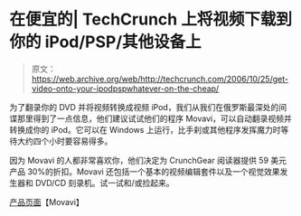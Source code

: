 # 在便宜的| TechCrunch 上将视频下载到你的 iPod/PSP/其他设备上

> 原文：<https://web.archive.org/web/http://techcrunch.com/2006/10/25/get-video-onto-your-ipodpspwhatever-on-the-cheap/>

为了翻录你的 DVD 并将视频转换成视频 iPod，我们从我们在俄罗斯最深处的间谍那里得到了一点信息，他们建议试试他们的程序 Movavi，可以自动翻录视频并转换成你的 iPod。它可以在 Windows 上运行，比手刹或其他程序发挥魔力时等待大约四个小时要容易得多。

因为 Movavi 的人都非常喜欢你，他们决定为 CrunchGear 阅读器提供 59 美元产品 30%的折扣。Movavi 还包括一个基本的视频编辑套件以及一个视觉效果发生器和 DVD/CD 刻录机。试一试和/或捡起来。

[产品页面](https://web.archive.org/web/20150629102548/https://www.regnow.com/softsell/nph-softsell.cgi?item=12147-9&SS_SHORT_ORDER&&ss_coupon=MOVA-UOV9-GPSK)【Movavi】